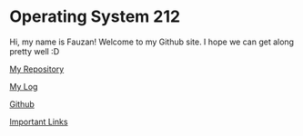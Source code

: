 # Operating System 212
Hi, my name is Fauzan! Welcome to my Github site. I hope we can get along pretty well :D

[My Repository](https://github.com/fauzanrizqan123/os212) 

[My Log](https://github.com/fauzanrizqan123/os212/blob/master/TXT/mylog.txt)

[Github](https://github.com/fauzanrizqan123/os212)

[Important Links](https://fauzanrizqan123.github.io/os212/LINKS/)
